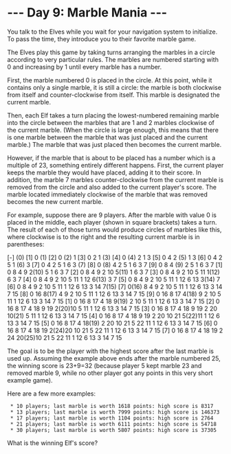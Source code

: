 # --- Day 9: Marble Mania ---

   You talk to the Elves while you wait for your navigation system to
   initialize. To pass the time, they introduce you to their favorite marble
   game.

   The Elves play this game by taking turns arranging the marbles in a circle
   according to very particular rules. The marbles are numbered starting with
   0 and increasing by 1 until every marble has a number.

   First, the marble numbered 0 is placed in the circle. At this point, while
   it contains only a single marble, it is still a circle: the marble is both
   clockwise from itself and counter-clockwise from itself. This marble is
   designated the current marble.

   Then, each Elf takes a turn placing the lowest-numbered remaining marble
   into the circle between the marbles that are 1 and 2 marbles clockwise of
   the current marble. (When the circle is large enough, this means that
   there is one marble between the marble that was just placed and the
   current marble.) The marble that was just placed then becomes the current
   marble.

   However, if the marble that is about to be placed has a number which is a
   multiple of 23, something entirely different happens. First, the current
   player keeps the marble they would have placed, adding it to their score.
   In addition, the marble 7 marbles counter-clockwise from the current
   marble is removed from the circle and also added to the current player's
   score. The marble located immediately clockwise of the marble that was
   removed becomes the new current marble.

   For example, suppose there are 9 players. After the marble with value 0 is
   placed in the middle, each player (shown in square brackets) takes a turn.
   The result of each of those turns would produce circles of marbles like
   this, where clockwise is to the right and the resulting current marble is
   in parentheses:

 [-] (0)
 [1]  0 (1)
 [2]  0 (2) 1
 [3]  0  2  1 (3)
 [4]  0 (4) 2  1  3
 [5]  0  4  2 (5) 1  3
 [6]  0  4  2  5  1 (6) 3
 [7]  0  4  2  5  1  6  3 (7)
 [8]  0 (8) 4  2  5  1  6  3  7
 [9]  0  8  4 (9) 2  5  1  6  3  7
 [1]  0  8  4  9  2(10) 5  1  6  3  7
 [2]  0  8  4  9  2 10  5(11) 1  6  3  7
 [3]  0  8  4  9  2 10  5 11  1(12) 6  3  7
 [4]  0  8  4  9  2 10  5 11  1 12  6(13) 3  7
 [5]  0  8  4  9  2 10  5 11  1 12  6 13  3(14) 7
 [6]  0  8  4  9  2 10  5 11  1 12  6 13  3 14  7(15)
 [7]  0(16) 8  4  9  2 10  5 11  1 12  6 13  3 14  7 15
 [8]  0 16  8(17) 4  9  2 10  5 11  1 12  6 13  3 14  7 15
 [9]  0 16  8 17  4(18) 9  2 10  5 11  1 12  6 13  3 14  7 15
 [1]  0 16  8 17  4 18  9(19) 2 10  5 11  1 12  6 13  3 14  7 15
 [2]  0 16  8 17  4 18  9 19  2(20)10  5 11  1 12  6 13  3 14  7 15
 [3]  0 16  8 17  4 18  9 19  2 20 10(21) 5 11  1 12  6 13  3 14  7 15
 [4]  0 16  8 17  4 18  9 19  2 20 10 21  5(22)11  1 12  6 13  3 14  7 15
 [5]  0 16  8 17  4 18(19) 2 20 10 21  5 22 11  1 12  6 13  3 14  7 15
 [6]  0 16  8 17  4 18 19  2(24)20 10 21  5 22 11  1 12  6 13  3 14  7 15
 [7]  0 16  8 17  4 18 19  2 24 20(25)10 21  5 22 11  1 12  6 13  3 14  7 15

   The goal is to be the player with the highest score after the last marble
   is used up. Assuming the example above ends after the marble numbered 25,
   the winning score is 23+9=32 (because player 5 kept marble 23 and removed
   marble 9, while no other player got any points in this very short example
   game).

   Here are a few more examples:

     * 10 players; last marble is worth 1618 points: high score is 8317
     * 13 players; last marble is worth 7999 points: high score is 146373
     * 17 players; last marble is worth 1104 points: high score is 2764
     * 21 players; last marble is worth 6111 points: high score is 54718
     * 30 players; last marble is worth 5807 points: high score is 37305

   What is the winning Elf's score?

